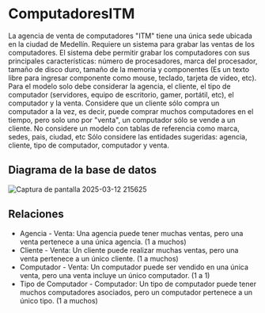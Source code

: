 # ComputadoresITM
La agencia de venta de computadores "ITM" tiene una única sede ubicada en la ciudad de
Medellín. Requiere un sistema para grabar las ventas de los computadores.
El sistema debe permitir grabar los computadores con sus principales características: 
número de procesadores, marca del procesador, tamaño de disco duro, tamaño de la memoria
y componentes (Es un texto libre para ingresar componente como mouse, teclado, tarjeta de video, etc).
Para el modelo solo debe considerar la agencia, el cliente, el tipo de computador (servidores,
equipo de escritorio, gamer, portátil, etc), el computador y la venta. Considere que un cliente 
sólo compra un computador a la vez, es decir, puede comprar muchos computadores en el tiempo, pero 
solo uno por "venta", un computador sólo se vende a un cliente.
No considere un modelo con tablas de referencia como marca, sedes, pais, ciudad, etc
Sólo considere las entidades sugeridas: agencia, cliente, tipo de computador, computador y venta.

## Diagrama de la base de datos
![Captura de pantalla 2025-03-12 215625](https://github.com/user-attachments/assets/68d93255-0021-47d4-9578-5bb04f7706cc)

## Relaciones
- Agencia - Venta: Una agencia puede tener muchas ventas, pero una venta pertenece a una única agencia. (1 a muchos)
- Cliente - Venta: Un cliente puede realizar muchas ventas, pero una venta pertenece a un único cliente. (1 a muchos)
- Computador - Venta: Un computador puede ser vendido en una única venta, pero una venta incluye un único computador. (1 a 1)
- Tipo de Computador - Computador: Un tipo de computador puede tener muchos computadores asociados, pero un computador pertenece a un único tipo. (1 a muchos)

